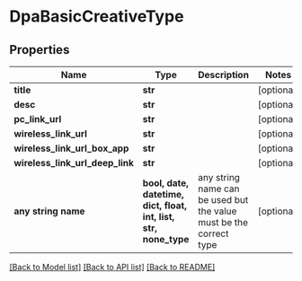 # DpaBasicCreativeType


## Properties
Name | Type | Description | Notes
------------ | ------------- | ------------- | -------------
**title** | **str** |  | [optional] 
**desc** | **str** |  | [optional] 
**pc_link_url** | **str** |  | [optional] 
**wireless_link_url** | **str** |  | [optional] 
**wireless_link_url_box_app** | **str** |  | [optional] 
**wireless_link_url_deep_link** | **str** |  | [optional] 
**any string name** | **bool, date, datetime, dict, float, int, list, str, none_type** | any string name can be used but the value must be the correct type | [optional]

[[Back to Model list]](../README.md#documentation-for-models) [[Back to API list]](../README.md#documentation-for-api-endpoints) [[Back to README]](../README.md)


